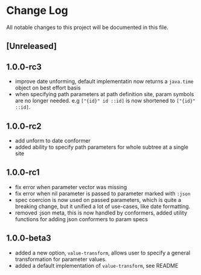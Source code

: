 # Change Log
All notable changes to this project will be documented in this file.

## [Unreleased]

## 1.0.0-rc3

- improve date unforming, default implementatin now returns a `java.time` object on best effort basis
- when specifying path parameters at path definition site, param symbols are no longer needed.
e.g `["{id}" id ::id]` is now shortened to `["{id}" ::id]`. 

## 1.0.0-rc2

- add unform to date conformer
- added ability to specify path parameters for whole subtree at a single site

## 1.0.0-rc1

- fix error when parameter vector was missing
- fix error when nil parameter is passed to parameter marked with `:json`
- spec coercion is now used on passed parameters, which is quite a breaking change, but it unified a lot of use-cases, like date formatting.
- removed :json meta, this is now handled by conformers, added utility functions for adding json conformers to param specs

## 1.0.0-beta3

- added a new option, `value-transform`, allows user to specify a general transformation for parameter values.
- added a default implementation of `value-transform`, see README
